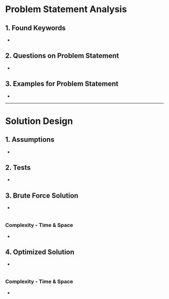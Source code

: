 # Problem Statement Analysis
## 1. Found Keywords
- 

## 2. Questions on Problem Statement
- 

## 3. Examples for Problem Statement
- 

---

# Solution Design
## 1. Assumptions
- 

## 2. Tests
- 

## 3. Brute Force Solution
- 
```
```

### Complexity - Time & Space
- 

## 4. Optimized Solution
- 
```
```

### Complexity - Time & Space
- 
